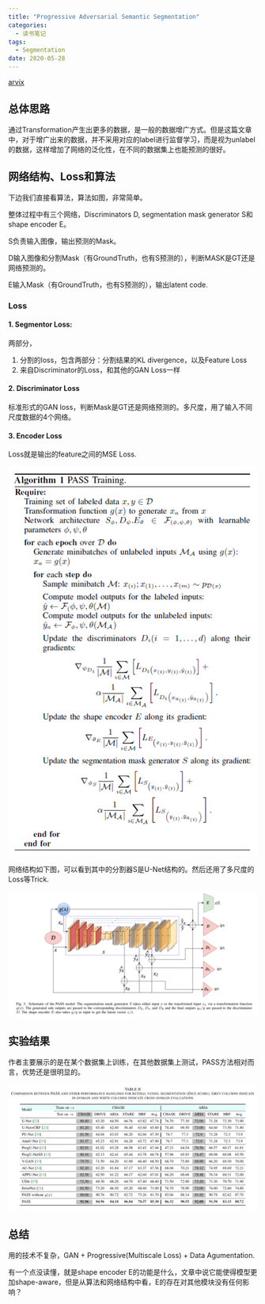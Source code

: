 ```yaml
---
title: "Progressive Adversarial Semantic Segmentation"
categories:
  - 读书笔记
tags:
  - Segmentation
date: 2020-05-28
---
```


[arvix](https://arxiv.org/abs/2005.04311)

## 总体思路

通过Transformation产生出更多的数据，是一般的数据增广方式。但是这篇文章中，对于增广出来的数据，并不采用对应的label进行监督学习，而是视为unlabel的数据，这样增加了网络的泛化性，在不同的数据集上也能预测的很好。

## 网络结构、Loss和算法

下边我们直接看算法，算法如图，非常简单。

整体过程中有三个网络，Discriminators D, segmentation mask generator S和shape encoder E。

S负责输入图像，输出预测的Mask。

D输入图像和分割Mask（有GroundTruth，也有S预测的），判断MASK是GT还是网络预测的。

E输入Mask（有GroundTruth，也有S预测的），输出latent code.

### Loss 

#### 1. Segmentor Loss:

两部分，

1. 分割的loss，包含两部分：分割结果的KL divergence，以及Feature Loss
2. 来自Discriminator的Loss，和其他的GAN Loss一样

#### 2.  Discriminator Loss

标准形式的GAN loss，判断Mask是GT还是网络预测的。多尺度，用了输入不同尺度数据的4个网络。

#### 3. Encoder Loss

Loss就是输出的feature之间的MSE Loss.

<img src="../images/2020-05-28 Friday/image-20200529000701901.png" style="zoom:100%;" />

网络结构如下图，可以看到其中的分割器S是U-Net结构的。然后还用了多尺度的Loss等Trick.

<img src="../images/2020-05-28 Friday/image-20200528235726324.png" style="zoom:100%;" />

## 实验结果

作者主要展示的是在某个数据集上训练，在其他数据集上测试，PASS方法相对而言，优势还是很明显的。

<img src="../images/2020-05-28 Friday/image-20200529004442052.png" style="zoom:100%;" />

## 总结

用的技术不复杂，GAN + Progressive(Multiscale Loss) + Data Agumentation. 

有一个点没读懂，就是shape encoder E的功能是什么，文章中说它能使得模型更加shape-aware，但是从算法和网络结构中看，E的存在对其他模块没有任何影响？